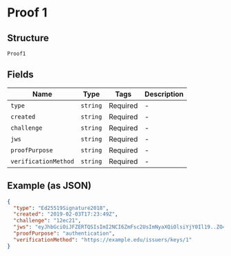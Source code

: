 
# Proof 1

## Structure

`Proof1`

## Fields

| Name | Type | Tags | Description |
|  --- | --- | --- | --- |
| `type` | `string` | Required | - |
| `created` | `string` | Required | - |
| `challenge` | `string` | Required | - |
| `jws` | `string` | Required | - |
| `proofPurpose` | `string` | Required | - |
| `verificationMethod` | `string` | Required | - |

## Example (as JSON)

```json
{
  "type": "Ed25519Signature2018",
  "created": "2019-02-03T17:23:49Z",
  "challenge": "12ec21",
  "jws": "eyJhbGciOiJFZERTQSIsImI2NCI6ZmFsc2UsImNyaXQiOlsiYjY0Il19..ZO4Lkq8-fOruE4oUvuMaxepGX-vLD2gPyNIsz-iA7X0tzC3_96djaBYDxxl6wD1xKrx0h60NjI9i9p_MxoXkDQ",
  "proofPurpose": "authentication",
  "verificationMethod": "https://example.edu/issuers/keys/1"
}
```

